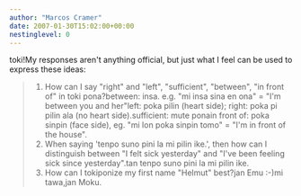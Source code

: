 ```yaml
---
author: "Marcos Cramer"
date: 2007-01-30T15:02:00+00:00
nestinglevel: 0
---
```

toki!My responses aren't anything official, but just what I feel can be used to express these ideas:
> 1. How can I say "right" and "left", "sufficient", "between", "in 
> front of" in toki pona?between: insa. e.g. "mi insa sina en ona" = "I'm between you and her"left: poka pilin (heart side); right: poka pi pilin ala (no heart side).sufficient: mute ponain front of: poka sinpin (face side), eg. "mi lon poka sinpin tomo" = "I'm in front of the house".
> 3. When saying 'tenpo suno pini la mi pilin ike.', then how can I 
> distinguish between "I felt sick yesterday" and "I've been feeling 
> sick since yesterday".tan tenpo suno pini la mi pilin ike.
> 4. How can I tokiponize my first name "Helmut" best?jan Emu :-)mi tawa,jan Moku.